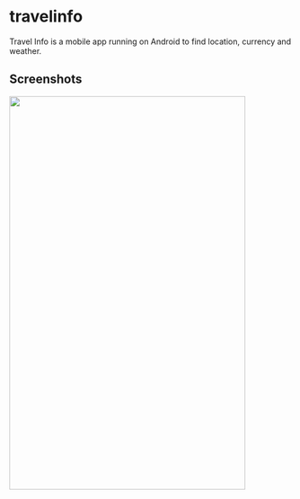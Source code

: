 # travelinfo
Travel Info is a mobile app running on Android to find location, currency and weather. 

## Screenshots

<img src="images/screenshot_2.png" height="700" width="420"> 
